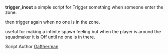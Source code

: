 **trigger_inout** a simple script for Trigger something when someone enter the zone.

then trigger again when no one is in the zone.

useful for making a infinite spawn feeling but when the player is around the squadmaker it is Off until no one is in there.

Script Author [Gaftherman](https://github.com/Gaftherman)